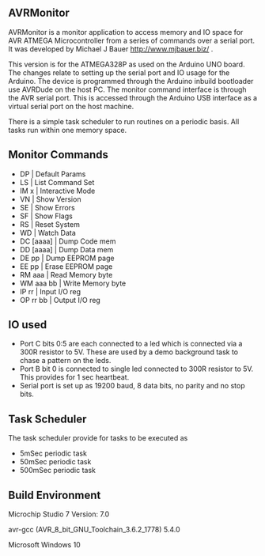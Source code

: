 ## AVRMonitor
AVRMonitor is a monitor application to access memory and IO space for AVR ATMEGA Microcontroller from a series of commands over a serial port. It was developed by Michael J Bauer http://www.mjbauer.biz/ . 

This version is for the ATMEGA328P as used on the Arduino UNO board. 
The changes relate to setting up the serial port and IO usage for the Arduino. The device is programmed through the Arduino inbuild bootloader use AVRDude on the host PC. The monitor command interface is through the AVR serial port. This is accessed through the Arduino USB interface as a virtual serial port on the host machine. 

There is a simple task scheduler to run routines on a periodic basis. All tasks run within one memory space.  
## Monitor Commands
 * DP        | Default Params
 * LS        | List Command Set
 * IM x      | Interactive Mode
 * VN        | Show Version
 * SE        | Show Errors
 * SF        | Show Flags
 * RS        | Reset System
 * WD        | Watch Data
 * DC [aaaa] | Dump Code mem
 * DD [aaaa] | Dump Data mem
 * DE pp     | Dump EEPROM page
 * EE pp     | Erase EEPROM page
 * RM aaa    | Read Memory byte
 * WM aaa bb | Write Memory byte
 * IP rr     | Input I/O reg
 * OP rr bb  | Output I/O reg
## IO used
* Port C bits 0:5 are each connected to a led which is connected via a 300R resistor to 5V. These are used by a demo background task to chase a pattern on the leds.
* Port B bit 0 is connected to single led connected to 300R resistor to 5V. This provides for 1 sec heartbeat.
* Serial port is set up as 19200 baud, 8 data bits, no parity and no stop bits.
## Task Scheduler
The task scheduler provide for tasks to be executed as

* 5mSec periodic task 
* 50mSec periodic task 
* 500mSec periodic task

## Build Environment

Microchip Studio 7 Version: 7.0

avr-gcc (AVR_8_bit_GNU_Toolchain_3.6.2_1778) 5.4.0

Microsoft Windows 10


